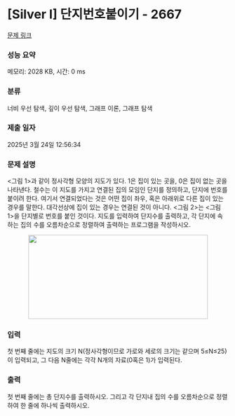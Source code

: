 # [Silver I] 단지번호붙이기 - 2667 

[문제 링크](https://www.acmicpc.net/problem/2667) 

### 성능 요약

메모리: 2028 KB, 시간: 0 ms

### 분류

너비 우선 탐색, 깊이 우선 탐색, 그래프 이론, 그래프 탐색

### 제출 일자

2025년 3월 24일 12:56:34

### 문제 설명

<p><그림 1>과 같이 정사각형 모양의 지도가 있다. 1은 집이 있는 곳을, 0은 집이 없는 곳을 나타낸다. 철수는 이 지도를 가지고 연결된 집의 모임인 단지를 정의하고, 단지에 번호를 붙이려 한다. 여기서 연결되었다는 것은 어떤 집이 좌우, 혹은 아래위로 다른 집이 있는 경우를 말한다. 대각선상에 집이 있는 경우는 연결된 것이 아니다. <그림 2>는 <그림 1>을 단지별로 번호를 붙인 것이다. 지도를 입력하여 단지수를 출력하고, 각 단지에 속하는 집의 수를 오름차순으로 정렬하여 출력하는 프로그램을 작성하시오.</p>

<p style="text-align: center;"><img alt="" src="https://www.acmicpc.net/upload/images/ITVH9w1Gf6eCRdThfkegBUSOKd.png" style="height:192px; width:409px"></p>

### 입력 

 <p>첫 번째 줄에는 지도의 크기 N(정사각형이므로 가로와 세로의 크기는 같으며 5≤N≤25)이 입력되고, 그 다음 N줄에는 각각 N개의 자료(0혹은 1)가 입력된다.</p>

### 출력 

 <p>첫 번째 줄에는 총 단지수를 출력하시오. 그리고 각 단지내 집의 수를 오름차순으로 정렬하여 한 줄에 하나씩 출력하시오.</p>

